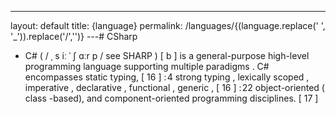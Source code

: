 ---
layout: default
title: {language}
permalink: /languages/{(language.replace(' ', '_')).replace('/','')}
 ---# CSharp

- C# ( / ˌ s iː ˈ ʃ ɑːr p / see SHARP ) [ b ] is a general-purpose high-level programming language supporting multiple paradigms . C# encompasses static typing, [ 16 ] : 4 strong typing , lexically scoped , imperative , declarative , functional , generic , [ 16 ] : 22 object-oriented ( class -based), and component-oriented programming disciplines. [ 17 ]
